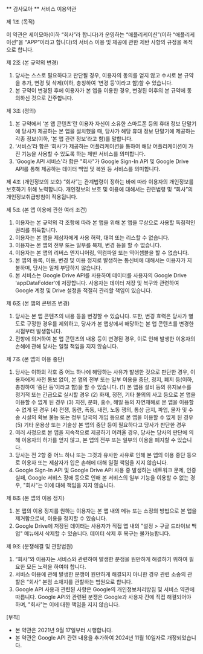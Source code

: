 ** 감사모아 ** 서비스 이용약관

 제 1조 (목적) 

이 약관은 세이모아(이하 “회사”라 합니다)가 운영하는 “애플리케이션”(이하 “애플리케이션”을 “APP”이라고 합니다)의 서비스 이용 및 제공에 관한 제반 사항의 규정을 목적으로 합니다.


제 2조 (본 규약의 변경)
1. 당사는 스스로 필요하다고 판단될 경우, 이용자의 동의를 얻지 않고 수시로 본 규약을 추가, 변경 및 삭제(이하, 총칭하여 ‘변경 등’이라고 함)할 수 있습니다.
2. 본 규약이 변경된 후에 이용자가 본 앱을 이용한 경우, 변경된 이후의 본 규약에 동의하신 것으로 간주합니다.


제 3조 (정의)
1. 본 규약에서 ‘본 앱 콘텐츠’란 이용자 자신이 소유한 스마트폰 등의 휴대 정보 단말기에 당사가 제공하는 본 앱을 설치했을 때, 당사가 해당 휴대 정보 단말기에 제공하는 각종 정보(이하, ‘본 앱 관련 정보’라고 함)를 말합니다.
2. ‘서비스’라 함은 ‘회사’가 제공하는 어플리케이션을 통하여 해당 어플리케이션이 가진 기능을 사용할 수 있도록 하는 제반 서비스를 의미합니다.
3. 'Google API 서비스'라 함은 "회사"가 Google Sign-In API 및 Google Drive API를 통해 제공하는 데이터 백업 및 복원 등 서비스를 의미합니다.


제 4조 (개인정보의 보호)
“회사”는 관계법령이 정하는 바에 따라 이용자의 개인정보를 보호하기 위해 노력합니다. 개인정보의 보호 및 이용에 대해서는 관련법령 및 “회사”의 개인정보취급방침이 적용됩니다.


제 5조 (본 앱 이용에 관한 여러 조건)
1. 이용자는 본 규약의 각 조항에 따라 본 앱을 위해 본 앱을 무상으로 사용할 독점적인 권리를 취득합니다.
2. 이용자는 본 앱을 제삼자에게 사용 허락, 대여 또는 리스할 수 없습니다.
3. 이용자는 본 앱의 전부 또는 일부를 복제, 변경 등을 할 수 없습니다.
4. 이용자는 본 앱의 리버스 엔지니어링, 역컴파일 또는 역어셈블을 할 수 없습니다.
5. 본 앱의 등록, 이용, 변경 및 이용 정지로 발생하는 통신비에 대해서는 이용자가 지불하며, 당사는 일체 부담하지 않습니다.
6. 본 서비스는 Google Drive API를 사용하여 데이터를 사용자의 Google Drive 'appDataFolder'에 저장합니다. 사용자는 데이터 저장 및 복구와 관련하여 Google 계정 및 Drive 설정을 적절히 관리할 책임이 있습니다.


제 6조 (본 앱의 콘텐츠 변경)
1. 당사는 본 앱 콘텐츠의 내용 등을 변경할 수 있습니다. 또한, 변경 효력은 당사가 별도로 규정한 경우를 제외하고, 당사가 본 앱상에서 해당하는 본 앱 콘텐츠를 변경한 시점부터 발생합니다.
2. 전항에 의거하여 본 앱 콘텐츠의 내용 등이 변경된 경우, 이로 인해 발생한 이용자의 손해에 관해 당사는 일절 책임을 지지 않습니다.



제 7조 (본 앱의 이용 중단)
1. 당사는 이하의 각호 중 어느 하나에 해당하는 사유가 발생한 것으로 판단한 경우, 이용자에게 사전 통보 없이, 본 앱의 전부 또는 일부 이용을 중단, 정지, 폐지 등(이하, 총칭하여 ‘중단 등’이라고 함)을 할 수 있습니다.
(1) 본 앱용 설비 등의 유지보수를 정기적 또는 긴급으로 실시할 경우
(2) 화재, 정전, 기타 불의의 사고 등으로 본 앱을 이용할 수 없게 된 경우
(3) 지진, 분화, 홍수, 해일 등의 자연재해로 본 앱을 이용할 수 없게 된 경우
(4) 전쟁, 동란, 폭동, 내전, 노동 쟁의, 통상 금지, 파업, 물자 및 수송 시설의 확보 불능 또는 정부 당국의 개입 등으로 본 앱을 이용할 수 없게 된 경우
(5) 기타 운용상 또는 기술상 본 앱의 중단 등이 필요하다고 당사가 판단한 경우
2. 여러 사정으로 본 앱을 지속적으로 제공하기 어려울 경우, 당사는 당사의 판단에 의해 이용자의 허가를 얻지 않고, 본 앱의 전부 또는 일부의 이용을 폐지할 수 있습니다.
3. 당사는 전 2항 중 어느 하나 또는 그것과 유사한 사유로 인해 본 앱의 이용 중단 등으로 이용자 또는 제삼자가 입은 손해에 대해 일절 책임을 지지 않습니다.
4. Google Sign-In API 및 Google Drive API 사용 중 발생하는 네트워크 문제, 인증 실패, Google 서비스 장애 등으로 인해 본 서비스의 일부 기능을 이용할 수 없는 경우, "회사"는 이에 대해 책임을 지지 않습니다.

제 8조 (본 앱의 이용 정지)
1. 본 앱의 이용 정지를 원하는 이용자는 본 앱 내의 메뉴 또는 소정의 방법으로 본 앱을 제거함으로써, 이용을 정지할 수 있습니다.
2. Google Drive에 저장된 데이터는 사용자가 직접 앱 내의 "설정 > 구글 드라이브 백업" 메뉴에서 삭제할 수 있습니다. 데이터 삭제 후 복구는 불가능합니다.


제 9조 (분쟁해결 및 관할법원)
1. “회사”와 이용자는 서비스와 관련하여 발생한 분쟁을 원만하게 해결하기 위하여 필요한 모든 노력을 하여야 합니다.
2. 서비스 이용에 관해 발생한 분쟁이 원만하게 해결되지 아니한 경우 관련 소송의 관할은 “회사” 본점 소재지를 관할하는 법원으로 합니다.
3. Google API 사용과 관련된 사항은 Google의 개인정보처리방침 및 서비스 약관에 따릅니다. Google API와 관련된 분쟁은 Google과 사용자 간에 직접 해결되어야 하며, "회사"는 이에 대한 책임을 지지 않습니다.

[부칙]
- 본 약관은 2021년 9월 17일부터 시행합니다. 
- 본 약관은 Google API 관련 내용을 추가하여 2024년 11월 10일자로 개정되었습니다.

